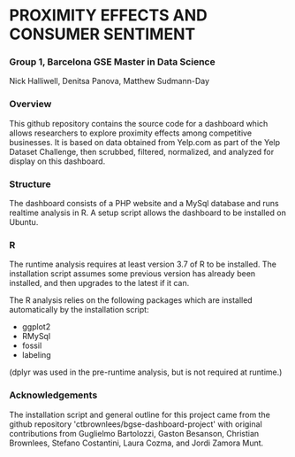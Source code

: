 # PROXIMITY EFFECTS AND CONSUMER SENTIMENT
### Group 1, Barcelona GSE Master in Data Science

Nick Halliwell, Denitsa Panova, Matthew Sudmann-Day

### Overview

This github repository contains the source code for a dashboard which allows researchers to explore proximity effects among competitive businesses.  It is based on data obtained from Yelp.com as part of the Yelp Dataset Challenge, then scrubbed, filtered, normalized, and analyzed for display on this dashboard.

### Structure

The dashboard consists of a PHP website and a MySql database and runs realtime analysis in R.  A setup script allows the dashboard to be installed on Ubuntu.

### R

The runtime analysis requires at least version 3.7 of R to be installed.  The installation script assumes some previous version has already been installed, and then upgrades to the latest if it can.

The R analysis relies on the following packages which are installed automatically by the installation script:

- ggplot2
- RMySql
- fossil
- labeling

(dplyr was used in the pre-runtime analysis, but is not required at runtime.)

### Acknowledgements

The installation script and general outline for this project came from the github repository 'ctbrownlees/bgse-dashboard-project' with original contributions from Guglielmo Bartolozzi, Gaston Besanson, Christian Brownlees, Stefano Costantini, Laura Cozma, and Jordi Zamora Munt.
